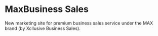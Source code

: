 # MaxBusiness Sales
New marketing site for premium business sales service under the MAX brand (by Xcllusive Business Sales).
